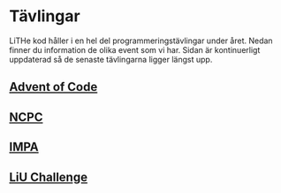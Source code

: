 # Tävlingar

LiTHe kod håller i en hel del programmeringstävlingar under året.
Nedan finner du information de olika event som vi har.
Sidan är kontinuerligt uppdaterad så de senaste tävlingarna ligger längst upp.

## [Advent of Code](/competitions/aoc/se)

## [NCPC](/competitions/ncpc/se)

## [IMPA](/competitions/impa/se)

## [LiU Challenge](/competitions/liu-challenge/en)
